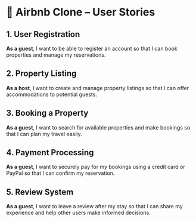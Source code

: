 # 📖 Airbnb Clone – User Stories

## 1. User Registration
**As a guest**, I want to be able to register an account so that I can book properties and manage my reservations.

## 2. Property Listing
**As a host**, I want to create and manage property listings so that I can offer accommodations to potential guests.

## 3. Booking a Property
**As a guest**, I want to search for available properties and make bookings so that I can plan my travel easily.

## 4. Payment Processing
**As a guest**, I want to securely pay for my bookings using a credit card or PayPal so that I can confirm my reservation.

## 5. Review System
**As a guest**, I want to leave a review after my stay so that I can share my experience and help other users make informed decisions.